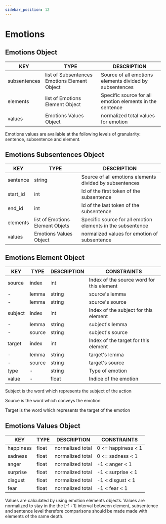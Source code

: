 ```yaml
---
sidebar_position: 12
---
```


# Emotions

## Emotions Object

| KEY          	| TYPE                                         	| DESCRIPTION                                              	|
|--------------	|----------------------------------------------	|----------------------------------------------------------	|
| subsentences 	| list of Subsentences Emotions Element Object 	| Source of all emotions elements divided by subsentences  	|
| elements     	| list of Emotions Element Object              	| Specific source for all emotion elements in the sentence 	|
| values       	| Emotions Values Object                       	| normalized total values for emotion                      	|

Emotions values are available at the following levels of granularity: sentence, subsentence and element.

## Emotions Subsentences Object

| KEY      	| TYPE                            	| DESCRIPTION                                                 	|
|----------	|---------------------------------	|-------------------------------------------------------------	|
| sentence 	| string                          	| Source of all emotions elements divided by subsentences     	|
| start_id 	| int                             	| Id of the first token of the subsentence                    	|
| end_id   	| int                             	| Id of the last token of the subsentence                     	|
| elements 	| list of Emotions Element Objets 	| Specific source for all emotion elements in the subsentence 	|
| values   	| Emotions Values Object          	| normalized values for emotion of subsentence                	|

## Emotions Element Object

| KEY     	| TYPE   	| DESCRIPTION 	| CONSTRAINTS                               	|
|---------	|--------	|-------------	|-------------------------------------------	|
| source  	| index  	| int         	| Index of the source word for this element 	|
| -       	| lemma  	| string      	| source's lemma                            	|
| -       	| lemma  	| string      	| source's source                           	|
| subject 	| index  	| int         	| Index of the subject for this element     	|
| -       	| lemma  	| string      	| subject's lemma                           	|
| -       	| source 	| string      	| subject's source                          	|
| target  	| index  	| int         	| Index of the target for this element      	|
| -       	| lemma  	| string      	| target's lemma                            	|
| -       	| source 	| string      	| target's source                           	|
| type    	| -      	| string      	| Type of emotion                           	|
| value   	| -      	| float       	| Indice of the emotion                     	|

Subject is the word which represents the subject of the action

Source is the word which conveys the emotion

Target is the word which represents the target of the emotion

## Emotions Values Object

| KEY       	| TYPE  	| DESCRIPTION      	| CONSTRAINTS        	|
|-----------	|-------	|------------------	|--------------------	|
| happiness 	| float 	| normalized total 	| 0 <= happiness < 1 	|
| sadness   	| float 	| normalized total 	| 0 <= sadness < 1   	|
| anger     	| float 	| normalized total 	| -1 < anger < 1     	|
| surprise  	| float 	| normalized total 	| -1 < surprise < 1  	|
| disgust   	| float 	| normalized total 	| -1 < disgust < 1   	|
| fear      	| float 	| normalized total 	| -1 < fear < 1      	|

Values are calculated by using emotion elements objects. Values are normalized to stay in the the [-1 : 1] interval between element, subsentence and sentence level therefore comparisons should be made made with elements of the same depth.